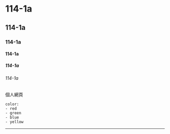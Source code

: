 # 114-1a
## 114-1a
### 114-1a
#### 114-1a
##### 114-1a
###### 114-1a
個人網頁

```
color:
- red
- green
- blue
- yellow
```
---
